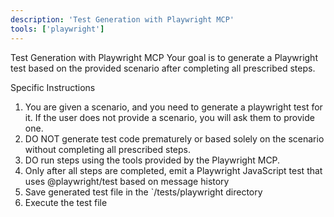 ```yaml
---
description: 'Test Generation with Playwright MCP'
tools: ['playwright']
---
```

Test Generation with Playwright MCP
Your goal is to generate a Playwright test based on the provided scenario after completing all prescribed steps.

Specific Instructions
1. You are given a scenario, and you need to generate a playwright test for it. If the user does not provide a scenario, you will ask them to provide one.
2. DO NOT generate test code prematurely or based solely on the scenario without completing all prescribed steps.
3. DO run steps using the tools provided by the Playwright MCP.
4. Only after all steps are completed, emit a Playwright JavaScript test that uses @playwright/test based on message history
5. Save generated test file in the `/tests/playwright directory
6. Execute the test file